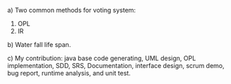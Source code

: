 a) Two common methods for voting system:

1. OPL 
2. IR

b) Water fall life span.

c) My contribution: java base code generating, UML design, OPL implementation, SDD, SRS, Documentation, interface design, scrum demo, bug                           report, runtime analysis, and unit test.

            

